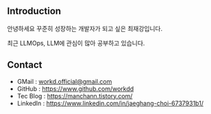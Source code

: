 ## Introduction
안녕하세요 꾸준히 성장하는 개발자가 되고 싶은 최재강입니다. </br>

최근 LLMOps, LLM에 관심이 많아 공부하고 있습니다.


## Contact 
- GMail : workd.official@gmail.com
- GitHub : https://www.github.com/workdd
- Tec Blog : https://manchann.tistory.com/
- LinkedIn : https://www.linkedin.com/in/jaeghang-choi-6737931b1/
